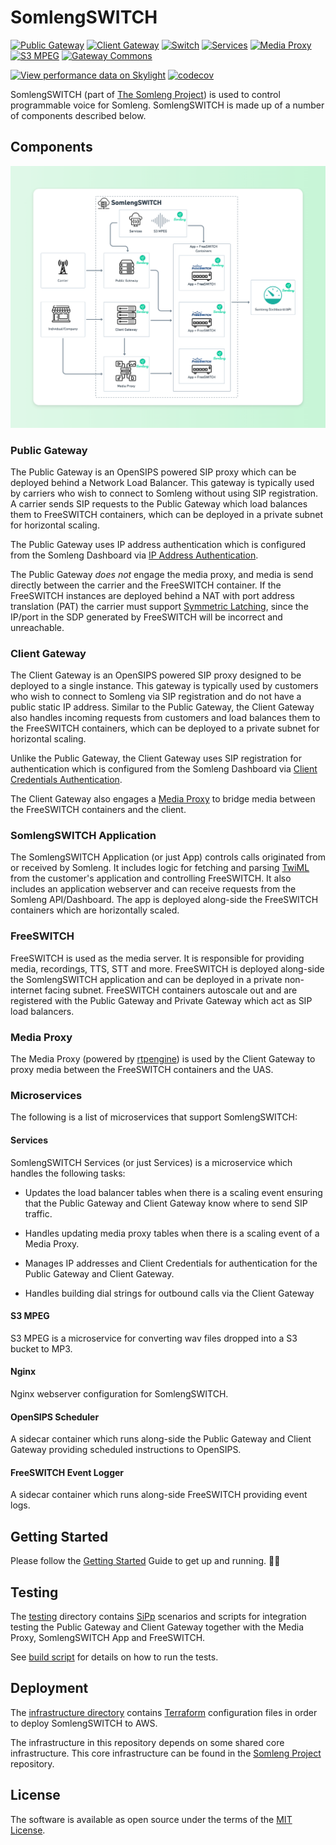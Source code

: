# SomlengSWITCH


[![Public Gateway](https://github.com/somleng/somleng-switch/actions/workflows/public_gateway.yml/badge.svg)](https://github.com/somleng/somleng-switch/actions/workflows/public_gateway.yml)
[![Client Gateway](https://github.com/somleng/somleng-switch/actions/workflows/client_gateway.yml/badge.svg)](https://github.com/somleng/somleng-switch/actions/workflows/client_gateway.yml)
[![Switch](https://github.com/somleng/somleng-switch/actions/workflows/switch.yml/badge.svg)](https://github.com/somleng/somleng-switch/actions/workflows/switch.yml)
[![Services](https://github.com/somleng/somleng-switch/actions/workflows/services.yml/badge.svg)](https://github.com/somleng/somleng-switch/actions/workflows/services.yml)
[![Media Proxy](https://github.com/somleng/somleng-switch/actions/workflows/media_proxy.yml/badge.svg)](https://github.com/somleng/somleng-switch/actions/workflows/media_proxy.yml)
[![S3 MPEG](https://github.com/somleng/somleng-switch/actions/workflows/s3_mpeg.yml/badge.svg)](https://github.com/somleng/somleng-switch/actions/workflows/s3_mpeg.yml)
[![Gateway Commons](https://github.com/somleng/somleng-switch/actions/workflows/gateway_commons.yml/badge.svg)](https://github.com/somleng/somleng-switch/actions/workflows/gateway_commons.yml)

[![View performance data on Skylight](https://badges.skylight.io/status/Z5dVwBwcpWaW.svg)](https://oss.skylight.io/app/applications/Z5dVwBwcpWaW)
[![codecov](https://codecov.io/gh/somleng/somleng-switch/branch/develop/graph/badge.svg?token=nr3f5p31G6)](https://codecov.io/gh/somleng/somleng-switch)

SomlengSWITCH (part of [The Somleng Project](https://github.com/somleng/somleng-project)) is used to control programmable voice for Somleng. SomlengSWITCH is made up of a number of components described below.

## Components

![Architecture](assets/architecture.png)

### Public Gateway

The Public Gateway is an OpenSIPS powered SIP proxy which can be deployed behind a Network Load Balancer. This gateway is typically used by carriers who wish to connect to Somleng without using SIP registration. A carrier sends SIP requests to the Public Gateway which load balances them to FreeSWITCH containers, which can be deployed in a private subnet for horizontal scaling.

The Public Gateway uses IP address authentication which is configured from the Somleng Dashboard via [IP Address Authentication](https://www.somleng.org/docs.html#sip_trunks_ip_address_configuration).

The Public Gateway *does not* engage the media proxy, and media is send directly between the carrier and the FreeSWITCH container. If the FreeSWITCH instances are deployed behind a NAT with port address translation (PAT) the carrier must support [Symmetric Latching](https://www.somleng.org/docs.html#rtp_symmetric_latching), since the IP/port in the SDP generated by FreeSWITCH will be incorrect and unreachable.

### Client Gateway

The Client Gateway is an OpenSIPS powered SIP proxy designed to be deployed to a single instance. This gateway is typically used by customers who wish to connect to Somleng via SIP registration and do not have a public static IP address. Similar to the Public Gateway, the Client Gateway also handles incoming requests from customers and load balances them to the FreeSWITCH containers, which can be deployed to a private subnet for horizontal scaling.

Unlike the Public Gateway, the Client Gateway uses SIP registration for authentication which is configured from the Somleng Dashboard via [Client Credentials Authentication](https://www.somleng.org/docs.html#sip_trunks_client_credentials_configuration).

The Client Gateway also engages a [Media Proxy](#media_proxy) to bridge media between the FreeSWITCH containers and the client.

### SomlengSWITCH Application

The SomlengSWITCH Application (or just App) controls calls originated from or received by Somleng. It includes logic for fetching and parsing [TwiML](https://www.twilio.com/docs/voice/twiml) from the customer's application and controlling FreeSWITCH. It also includes an application webserver and can receive requests from the Somleng API/Dashboard. The app is deployed along-side the FreeSWITCH containers which are horizontally scaled.

### FreeSWITCH

FreeSWITCH is used as the media server. It is responsible for providing media, recordings, TTS, STT and more. FreeSWITCH is deployed along-side the SomlengSWITCH application and can be deployed in a private non-internet facing subnet. FreeSWITCH containers autoscale out and are registered with the Public Gateway and Private Gateway which act as SIP load balancers.

### Media Proxy

The Media Proxy (powered by [rtpengine](https://github.com/sipwise/rtpengine)) is used by the Client Gateway to proxy media between the FreeSWITCH containers and the UAS.

### Microservices

The following is a list of microservices that support SomlengSWITCH:

#### Services

SomlengSWITCH Services (or just Services) is a microservice which handles the following tasks:

* Updates the load balancer tables when there is a scaling event ensuring that the Public Gateway and Client Gateway know where to send SIP traffic.

* Handles updating media proxy tables when there is a scaling event of a Media Proxy.

* Manages IP addresses and Client Credentials for authentication for the Public Gateway and Client Gateway.

* Handles building dial strings for outbound calls via the Client Gateway

#### S3 MPEG

S3 MPEG is a microservice for converting wav files dropped into a S3 bucket to MP3.

#### Nginx

Nginx webserver configuration for SomlengSWITCH.

#### OpenSIPS Scheduler

A sidecar container which runs along-side the Public Gateway and Client Gateway providing scheduled instructions to OpenSIPS.

#### FreeSWITCH Event Logger

A sidecar container which runs along-side FreeSWITCH providing event logs.

## Getting Started

Please follow the [Getting Started](https://www.somleng.org/docs.html#getting-started) Guide to get up and running. 🏃🏾

## Testing

The [testing](https://github.com/somleng/somleng-switch/tree/develop/components/testing) directory contains [SiPp](https://github.com/SIPp/sipp) scenarios and scripts for integration testing the Public Gateway and Client Gateway together with the Media Proxy, SomlengSWITCH App and FreeSWITCH.

See [build script](https://github.com/somleng/somleng-switch/blob/develop/.github/workflows/integration_tests.yml) for details on how to run the tests.

## Deployment

The [infrastructure directory](https://github.com/somleng/somleng-switch/tree/develop/infrastructure) contains [Terraform](https://www.terraform.io/) configuration files in order to deploy SomlengSWITCH to AWS.

The infrastructure in this repository depends on some shared core infrastructure. This core infrastructure can be found in the [Somleng Project](https://github.com/somleng/somleng-project/tree/master/infrastructure) repository.

## License

The software is available as open source under the terms of the [MIT License](http://opensource.org/licenses/MIT).
